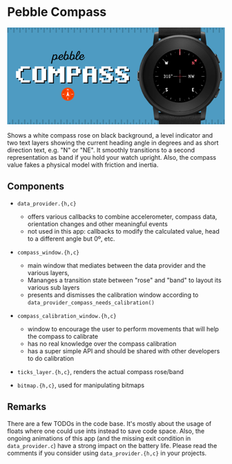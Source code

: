 # Pebble Compass

![Pebble appstore banner](media/compass-chalk.png)

Shows a white compass rose on black background, a level indicator and two text layers showing the current heading angle in degrees and as short direction text, e.g. "N" or "NE".
It smoothly transitions to a second representation as band if you hold your watch upright.
Also, the compass value fakes a physical model with friction and inertia.

## Components

- `data_provider.{h,c}`
	- offers various callbacks to combine accelerometer, compass data, orientation changes and other meaningful events
	- not used in this app: callbacks to modify the calculated value, head to a different angle but 0º, etc.

- `compass_window.{h,c}`
	- main window that mediates between the data provider and the various layers,
	- Mananges a transition state between "rose" and "band" to layout its various sub layers
	- presents and dismisses the calibration window according to `data_provider_compass_needs_calibration()`

- `compass_calibration_window.{h,c}`
	- window to encourage the user to perform movements that will help the compass to calibrate
	- has no real knowledge over the compass calibration
	- has a super simple API and should be shared with other developers to do calibration

- `ticks_layer.{h,c}`, renders the actual compass rose/band

- `bitmap.{h,c}`, used for manipulating bitmaps

## Remarks

There are a few TODOs in the code base. It's mostly about the usage of floats where one could use ints instead to save code space. Also, the ongoing animations of this app (and the missing exit condition in `data_provider.c`) have a strong impact on the battery life. Please read the comments if you consider using `data_provider.{h,c}` in your projects.
